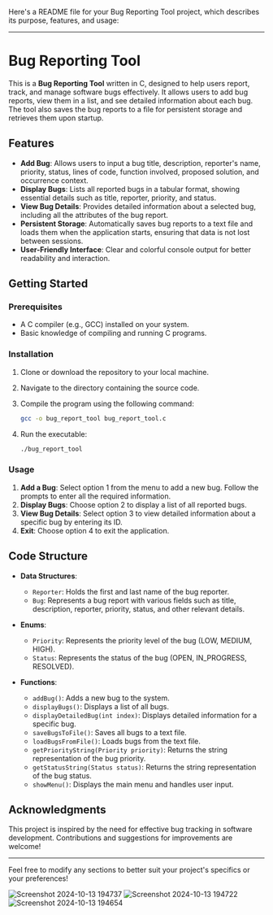 Here's a README file for your Bug Reporting Tool project, which describes its purpose, features, and usage:

---

# Bug Reporting Tool

This is a **Bug Reporting Tool** written in C, designed to help users report, track, and manage software bugs effectively. It allows users to add bug reports, view them in a list, and see detailed information about each bug. The tool also saves the bug reports to a file for persistent storage and retrieves them upon startup.

## Features

- **Add Bug**: Allows users to input a bug title, description, reporter's name, priority, status, lines of code, function involved, proposed solution, and occurrence context.
- **Display Bugs**: Lists all reported bugs in a tabular format, showing essential details such as title, reporter, priority, and status.
- **View Bug Details**: Provides detailed information about a selected bug, including all the attributes of the bug report.
- **Persistent Storage**: Automatically saves bug reports to a text file and loads them when the application starts, ensuring that data is not lost between sessions.
- **User-Friendly Interface**: Clear and colorful console output for better readability and interaction.

## Getting Started

### Prerequisites

- A C compiler (e.g., GCC) installed on your system.
- Basic knowledge of compiling and running C programs.

### Installation

1. Clone or download the repository to your local machine.
2. Navigate to the directory containing the source code.
3. Compile the program using the following command:

   ```bash
   gcc -o bug_report_tool bug_report_tool.c
   ```

4. Run the executable:

   ```bash
   ./bug_report_tool
   ```

### Usage

1. **Add a Bug**: Select option 1 from the menu to add a new bug. Follow the prompts to enter all the required information.
2. **Display Bugs**: Choose option 2 to display a list of all reported bugs.
3. **View Bug Details**: Select option 3 to view detailed information about a specific bug by entering its ID.
4. **Exit**: Choose option 4 to exit the application.

## Code Structure

- **Data Structures**: 
  - `Reporter`: Holds the first and last name of the bug reporter.
  - `Bug`: Represents a bug report with various fields such as title, description, reporter, priority, status, and other relevant details.
  
- **Enums**:
  - `Priority`: Represents the priority level of the bug (LOW, MEDIUM, HIGH).
  - `Status`: Represents the status of the bug (OPEN, IN_PROGRESS, RESOLVED).

- **Functions**:
  - `addBug()`: Adds a new bug to the system.
  - `displayBugs()`: Displays a list of all bugs.
  - `displayDetailedBug(int index)`: Displays detailed information for a specific bug.
  - `saveBugsToFile()`: Saves all bugs to a text file.
  - `loadBugsFromFile()`: Loads bugs from the text file.
  - `getPriorityString(Priority priority)`: Returns the string representation of the bug priority.
  - `getStatusString(Status status)`: Returns the string representation of the bug status.
  - `showMenu()`: Displays the main menu and handles user input.

## Acknowledgments

This project is inspired by the need for effective bug tracking in software development. Contributions and suggestions for improvements are welcome!

---

Feel free to modify any sections to better suit your project's specifics or your preferences!

![Screenshot 2024-10-13 194737](https://github.com/user-attachments/assets/9e42a371-f5b6-4851-a6fc-83368b02cbcb)
![Screenshot 2024-10-13 194722](https://github.com/user-attachments/assets/88233de2-2fc1-484a-8a4f-e11f58c1c86b)
![Screenshot 2024-10-13 194654](https://github.com/user-attachments/assets/ee342b43-2941-4a16-875f-a105c91cc341)
